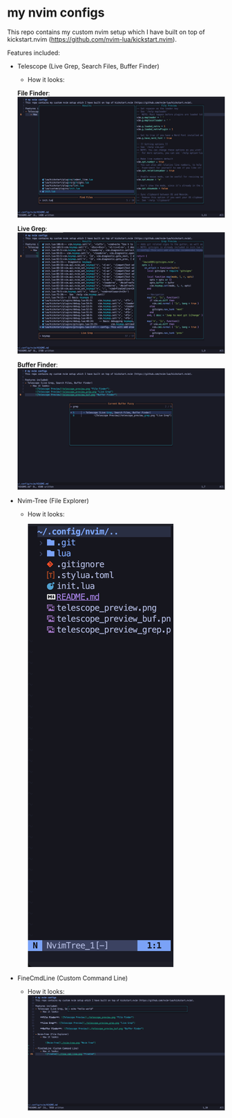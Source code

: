 # my nvim configs
This repo contains my custom nvim setup which I have built on top of kickstart.nvim (https://github.com/nvim-lua/kickstart.nvim).

Features included:
- Telescope (Live Grep, Search Files, Buffer Finder)
    - How it looks: 

    **File Finder**: ![Telescope Preview](./telescope_preview.png "File Finder") 

    **Live Grep**: ![Telescope Preview](./telescope_preview_grep.png "Live Grep")

    **Buffer Finder**: ![Telescope Preview](./telescope_preview_buf.png "Buffer Finder")

- Nvim-Tree (File Explorer)
    - How it looks:

        ![Nvim-Tree](./nvim-tree.png "Nvim Tree")

- FineCmdLine (Custom Command Line)
    - How it looks:
        ![FineCmd](./fine_cmd_line.png "FineCmd")
